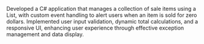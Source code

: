 Developed a C# application that manages a collection of sale items using a List, with custom event handling to alert users when an item is sold for zero dollars. Implemented user input validation, dynamic total calculations, and a responsive UI, enhancing user experience through effective exception management and data display.
